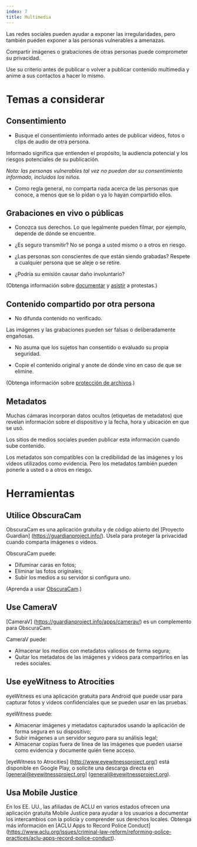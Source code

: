 ```yaml
---
index: 7
title: Multimedia
---
```

Las redes sociales pueden ayudar a exponer las irregularidades, pero también pueden exponer a las personas vulnerables a amenazas.

Compartir imágenes o grabaciones de otras personas puede comprometer su privacidad.

Use su criterio antes de publicar o volver a publicar contenido multimedia y anime a sus contactos a hacer lo mismo.

# Temas a considerar

## Consentimiento

*   Busque el consentimiento informado antes de publicar videos, fotos o clips de audio de otra persona.

Informado significa que entienden el propósito, la audiencia potencial y los riesgos potenciales de su publicación.

*Nota: las personas vulnerables tal vez no puedan dar su consentimiento informado, incluidos los niños.*

*   Como regla general, no comparta nada acerca de las personas que conoce, a menos que se lo pidan o ya lo hayan compartido ellos.

## Grabaciones en vivo o públicas

*   Conozca sus derechos. Lo que legalmente pueden filmar, por ejemplo, depende de dónde se encuentre.

*   ¿Es seguro transmitir? No se ponga a usted mismo o a otros en riesgo.

*   ¿Las personas son conscientes de que están siendo grabadas? Respete a cualquier persona que se aleje o se retire.

*   ¿Podría su emisión causar daño involuntario?

(Obtenga información sobre [documentar](umbrella://work/protests/beginner) y [asistir](umbrella://work/protests/advanced) a protestas.)

## Contenido compartido por otra persona

*   No difunda contenido no verificado.

Las imágenes y las grabaciones pueden ser falsas o deliberadamente engañosas.

*   No asuma que los sujetos han consentido o evaluado su propia seguridad.

*   Copie el contenido original y anote de dónde vino en caso de que se elimine.

(Obtenga información sobre [protección de archivos](umbrella://information/protecting-files).)

## Metadatos

Muchas cámaras incorporan datos ocultos (etiquetas de metadatos) que revelan información sobre el dispositivo y la fecha, hora y ubicación en que se usó.

Los sitios de medios sociales pueden publicar esta información cuando sube contenido.

Los metadatos son compatibles con la credibilidad de las imágenes y los videos utilizados como evidencia. Pero los metadatos también pueden ponerle a usted o a otros en riesgo.

# Herramientas

## Utilice ObscuraCam

ObscuraCam es una aplicación gratuita y de código abierto del [Proyecto Guardian] (https://guardianproject.info/). Úsela para proteger la privacidad cuando comparta imágenes o videos.

ObscuraCam puede:

*   Difuminar caras en fotos;
*   Eliminar las fotos originales;
*   Subir los medios a su servidor si configura uno.

(Aprenda a usar [ObscuraCam](umbrella://tools/messaging/s_obscuracam.md).)

## Use CameraV

[CameraV] (https://guardianproject.info/apps/camerav/) es un complemento para ObscuraCam.

CameraV puede:

*   Almacenar los medios con metadatos valiosos de forma segura;
*   Quitar los metadatos de las imágenes y videos para compartirlos en las redes sociales.

## Use eyeWitness to Atrocities 

eyeWitness es una aplicación gratuita para Android que puede usar para capturar fotos y videos confidenciales que se pueden usar en las pruebas.

eyeWitness puede:

*   Almacenar imágenes y metadatos capturados usando la aplicación de forma segura en su dispositivo;
*   Subir imágenes a un servidor seguro para su análisis legal;
*   Almacenar copias fuera de línea de las imágenes que pueden usarse como evidencia y documente quién tiene acceso.

[eyeWitness to Atrocities] (http://www.eyewitnessproject.org/) está disponible en Google Play, o solicite una descarga directa en [general@eyewitnessproject.org] (general@eyewitnessproject.org).

## Usa Mobile Justice

En los EE. UU., las afiliadas de ACLU en varios estados ofrecen una aplicación gratuita Mobile Justice para ayudar a los usuarios a documentar los intercambios con la policía y comprender sus derechos locales. Obtenga más información en [ACLU Apps to Record Police Conduct] (https://www.aclu.org/issues/criminal-law-reform/reforming-police-practices/aclu-apps-record-police-conduct).